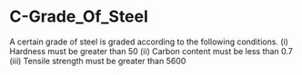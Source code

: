 # C-Grade_Of_Steel
A certain grade of steel is graded according to the following conditions. (i) Hardness must be greater than 50  (ii) Carbon content must be less than 0.7  (iii) Tensile strength must be greater than 5600
